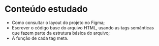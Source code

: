 # Conteúdo estudado
- Como consultar o layout do projeto no Figma;
- Escrever o código base do arquivo HTML, usando as tags semânticas que fazem parte da estrutura básica do arquivo;
- A função de cada tag meta.

